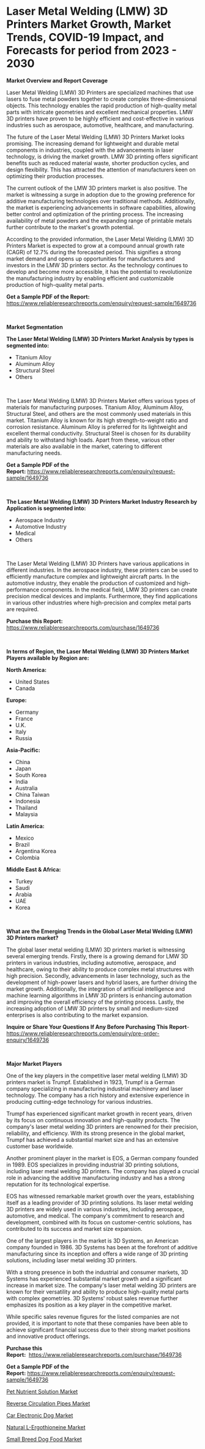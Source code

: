 <p><h1>Laser Metal Welding (LMW) 3D Printers Market Growth, Market Trends, COVID-19 Impact, and Forecasts for period from 2023 - 2030</h1></p><p><strong>Market Overview and Report Coverage</strong></p>
<p><p>Laser Metal Welding (LMW) 3D Printers are specialized machines that use lasers to fuse metal powders together to create complex three-dimensional objects. This technology enables the rapid production of high-quality metal parts with intricate geometries and excellent mechanical properties. LMW 3D printers have proven to be highly efficient and cost-effective in various industries such as aerospace, automotive, healthcare, and manufacturing.</p><p>The future of the Laser Metal Welding (LMW) 3D Printers Market looks promising. The increasing demand for lightweight and durable metal components in industries, coupled with the advancements in laser technology, is driving the market growth. LMW 3D printing offers significant benefits such as reduced material waste, shorter production cycles, and design flexibility. This has attracted the attention of manufacturers keen on optimizing their production processes.</p><p>The current outlook of the LMW 3D printers market is also positive. The market is witnessing a surge in adoption due to the growing preference for additive manufacturing technologies over traditional methods. Additionally, the market is experiencing advancements in software capabilities, allowing better control and optimization of the printing process. The increasing availability of metal powders and the expanding range of printable metals further contribute to the market's growth potential.</p><p>According to the provided information, the Laser Metal Welding (LMW) 3D Printers Market is expected to grow at a compound annual growth rate (CAGR) of 12.7% during the forecasted period. This signifies a strong market demand and opens up opportunities for manufacturers and investors in the LMW 3D printers sector. As the technology continues to develop and become more accessible, it has the potential to revolutionize the manufacturing industry by enabling efficient and customizable production of high-quality metal parts.</p></p>
<p><strong>Get a Sample PDF of the Report:</strong> <a href="https://www.reliableresearchreports.com/enquiry/request-sample/1649736">https://www.reliableresearchreports.com/enquiry/request-sample/1649736</a></p>
<p>&nbsp;</p>
<p><strong>Market Segmentation</strong></p>
<p><strong>The Laser Metal Welding (LMW) 3D Printers Market Analysis by types is segmented into:</strong></p>
<p><ul><li>Titanium Alloy</li><li>Aluminum Alloy</li><li>Structural Steel</li><li>Others</li></ul></p>
<p>&nbsp;</p>
<p><p>The Laser Metal Welding (LMW) 3D Printers Market offers various types of materials for manufacturing purposes. Titanium Alloy, Aluminum Alloy, Structural Steel, and others are the most commonly used materials in this market. Titanium Alloy is known for its high strength-to-weight ratio and corrosion resistance. Aluminum Alloy is preferred for its lightweight and excellent thermal conductivity. Structural Steel is chosen for its durability and ability to withstand high loads. Apart from these, various other materials are also available in the market, catering to different manufacturing needs.</p></p>
<p><strong>Get a Sample PDF of the Report:</strong>&nbsp;<a href="https://www.reliableresearchreports.com/enquiry/request-sample/1649736">https://www.reliableresearchreports.com/enquiry/request-sample/1649736</a></p>
<p>&nbsp;</p>
<p><strong>The Laser Metal Welding (LMW) 3D Printers Market Industry Research by Application is segmented into:</strong></p>
<p><ul><li>Aerospace Industry</li><li>Automotive Industry</li><li>Medical</li><li>Others</li></ul></p>
<p>&nbsp;</p>
<p><p>The Laser Metal Welding (LMW) 3D Printers have various applications in different industries. In the aerospace industry, these printers can be used to efficiently manufacture complex and lightweight aircraft parts. In the automotive industry, they enable the production of customized and high-performance components. In the medical field, LMW 3D printers can create precision medical devices and implants. Furthermore, they find applications in various other industries where high-precision and complex metal parts are required.</p></p>
<p><strong>Purchase this Report:</strong>&nbsp; <a href="https://www.reliableresearchreports.com/purchase/1649736">https://www.reliableresearchreports.com/purchase/1649736</a></p>
<p>&nbsp;</p>
<p><strong>In terms of Region, the Laser Metal Welding (LMW) 3D Printers Market Players available by Region are:</strong></p>
<p>
    <p> <strong> North America: </strong>
        <ul>
            <li>United States</li>
            <li>Canada</li>
        </ul>
        </p> 
    <p> <strong> Europe: </strong>
        <ul>
            <li>Germany</li>
            <li>France</li>
            <li>U.K.</li>
            <li>Italy</li>
            <li>Russia</li>
        </ul>
        </p> 
    <p> <strong> Asia-Pacific: </strong>
        <ul>
            <li>China</li>
            <li>Japan</li>
            <li>South Korea</li>
            <li>India</li>
            <li>Australia</li>
            <li>China Taiwan</li>
            <li>Indonesia</li>
            <li>Thailand</li>
            <li>Malaysia</li>
        </ul>
        </p> 
    <p> <strong> Latin America: </strong>
        <ul>
            <li>Mexico</li>
            <li>Brazil</li>
            <li>Argentina Korea</li>
            <li>Colombia</li>
        </ul>
        </p> 
    <p> <strong> Middle East & Africa: </strong>
        <ul>
            <li>Turkey</li>
            <li>Saudi</li>
            <li>Arabia</li>
            <li>UAE</li>
            <li>Korea</li>
        </ul>
    </p>
    </p>
<p>&nbsp;</p>
<p><strong>What are the Emerging Trends in the Global Laser Metal Welding (LMW) 3D Printers market?</strong></p>
<p><p>The global laser metal welding (LMW) 3D printers market is witnessing several emerging trends. Firstly, there is a growing demand for LMW 3D printers in various industries, including automotive, aerospace, and healthcare, owing to their ability to produce complex metal structures with high precision. Secondly, advancements in laser technology, such as the development of high-power lasers and hybrid lasers, are further driving the market growth. Additionally, the integration of artificial intelligence and machine learning algorithms in LMW 3D printers is enhancing automation and improving the overall efficiency of the printing process. Lastly, the increasing adoption of LMW 3D printers by small and medium-sized enterprises is also contributing to the market expansion.</p></p>
<p><strong>Inquire or Share Your Questions If Any Before Purchasing This Report</strong>- <a href="https://www.reliableresearchreports.com/enquiry/pre-order-enquiry/1649736">https://www.reliableresearchreports.com/enquiry/pre-order-enquiry/1649736</a></p>
<p>&nbsp;</p>
<p><strong>Major Market Players</strong></p>
<p><p>One of the key players in the competitive laser metal welding (LMW) 3D printers market is Trumpf. Established in 1923, Trumpf is a German company specializing in manufacturing industrial machinery and laser technology. The company has a rich history and extensive experience in producing cutting-edge technology for various industries.</p><p>Trumpf has experienced significant market growth in recent years, driven by its focus on continuous innovation and high-quality products. The company's laser metal welding 3D printers are renowned for their precision, reliability, and efficiency. With its strong presence in the global market, Trumpf has achieved a substantial market size and has an extensive customer base worldwide.</p><p>Another prominent player in the market is EOS, a German company founded in 1989. EOS specializes in providing industrial 3D printing solutions, including laser metal welding 3D printers. The company has played a crucial role in advancing the additive manufacturing industry and has a strong reputation for its technological expertise.</p><p>EOS has witnessed remarkable market growth over the years, establishing itself as a leading provider of 3D printing solutions. Its laser metal welding 3D printers are widely used in various industries, including aerospace, automotive, and medical. The company's commitment to research and development, combined with its focus on customer-centric solutions, has contributed to its success and market size expansion.</p><p>One of the largest players in the market is 3D Systems, an American company founded in 1986. 3D Systems has been at the forefront of additive manufacturing since its inception and offers a wide range of 3D printing solutions, including laser metal welding 3D printers.</p><p>With a strong presence in both the industrial and consumer markets, 3D Systems has experienced substantial market growth and a significant increase in market size. The company's laser metal welding 3D printers are known for their versatility and ability to produce high-quality metal parts with complex geometries. 3D Systems' robust sales revenue further emphasizes its position as a key player in the competitive market.</p><p>While specific sales revenue figures for the listed companies are not provided, it is important to note that these companies have been able to achieve significant financial success due to their strong market positions and innovative product offerings.</p></p>
<p><strong>Purchase this Report:</strong>&nbsp;&nbsp;<a href="https://www.reliableresearchreports.com/purchase/1649736">https://www.reliableresearchreports.com/purchase/1649736</a></p>
<p></p>
<p><strong>Get a Sample PDF of the Report:</strong>&nbsp;<a href="https://www.reliableresearchreports.com/enquiry/request-sample/1649736">https://www.reliableresearchreports.com/enquiry/request-sample/1649736</a></p>
<p><p><a href="https://www.linkedin.com/pulse/pet-nutrient-solution-market-size-share-amp-trends-analysis/">Pet Nutrient Solution Market</a></p><p><a href="https://medium.com/@tiffanytran1905/reverse-circulation-pipes-nbsp-market-focuses-on-market-share-size-and-projected-forecast-till-42b44449dd44">Reverse Circulation Pipes Market</a></p><p><a href="https://medium.com/@joanobrien1990/analyzing-car-electronic-dog-market-global-industry-perspective-and-forecast-2023-to-2030-5f2a5b63439d">Car Electronic Dog Market</a></p><p><a href="https://www.linkedin.com/pulse/natural-l-ergothioneine-market-size-growth-forecast/">Natural L-Ergothioneine Market</a></p><p><a href="https://www.linkedin.com/pulse/small-breed-dog-food-market-size-share-global-analysis-report-2tnkc/">Small Breed Dog Food Market</a></p></p>